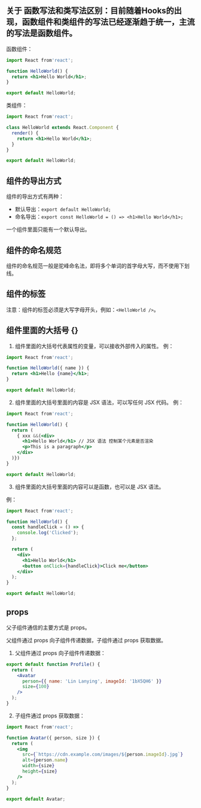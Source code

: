 ## 关于 函数写法和类写法区别：目前随着Hooks的出现，函数组件和类组件的写法已经逐渐趋于统一，主流的写法是函数组件。

函数组件：

```jsx
import React from'react';

function HelloWorld() {
  return <h1>Hello World</h1>;
}

export default HelloWorld;
```

类组件：

```jsx
import React from'react';

class HelloWorld extends React.Component {
  render() {
    return <h1>Hello World</h1>;
  }
}

export default HelloWorld;
```

## 组件的导出方式

组件的导出方式有两种：

- 默认导出：`export default HelloWorld;`
- 命名导出：`export const HelloWorld = () => <h1>Hello World</h1>;`

一个组件里面只能有一个默认导出。

## 组件的命名规范

组件的命名规范一般是驼峰命名法，即将多个单词的首字母大写，而不使用下划线。

## 组件的标签

注意：组件的标签必须是大写字母开头，例如：`<HelloWorld />`。

## 组件里面的大括号 {}

1. 组件里面的大括号代表属性的变量，可以接收外部传入的属性。
例：

```jsx
import React from'react';

function HelloWorld({ name }) {
  return <h1>Hello {name}</h1>;
}

export default HelloWorld;
```

2. 组件里面的大括号里面的内容是 JSX 语法，可以写任何 JSX 代码。
例：

```jsx
import React from'react';

function HelloWorld() {
  return (
    { xxx &&(<div>
      <h1>Hello World</h1> // JSX 语法 控制某个元素是否渲染
      <p>This is a paragraph</p>
    </div>
  )})
}

export default HelloWorld;
```


3. 组件里面的大括号里面的内容可以是函数，也可以是 JSX 语法。

例：
```jsx
import React from'react';

function HelloWorld() {
  const handleClick = () => {
    console.log('Clicked');
  };

  return (
    <div>
      <h1>Hello World</h1>
      <button onClick={handleClick}>Click me</button>
    </div>
  );
}

export default HelloWorld;
```

## props

父子组件通信的主要方式是 props。

父组件通过 props 向子组件传递数据，子组件通过 props 获取数据。

1. 父组件通过 props 向子组件传递数据：

```jsx
export default function Profile() {
  return (
    <Avatar
      person={{ name: 'Lin Lanying', imageId: '1bX5QH6' }}
      size={100}
    />
  );
}
```

2. 子组件通过 props 获取数据：

```jsx
import React from'react';

function Avatar({ person, size }) {
  return (
    <img
      src={`https://cdn.example.com/images/${person.imageId}.jpg`}
      alt={person.name}
      width={size}
      height={size}
    />
  );
}

export default Avatar;
```
